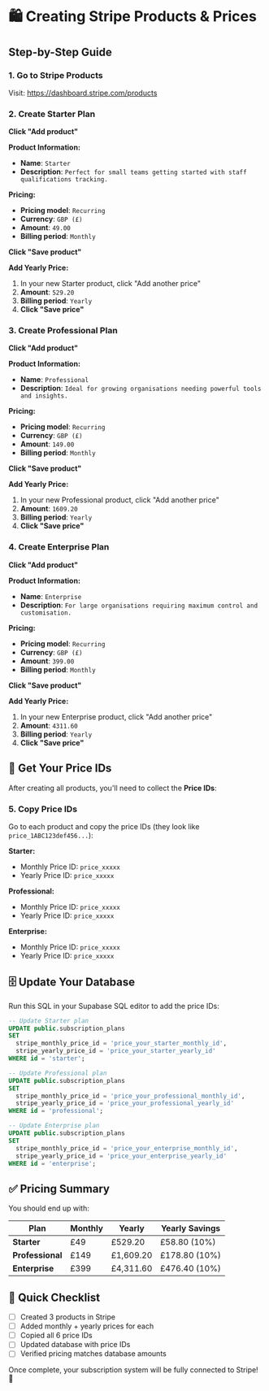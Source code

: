 # 🛍️ Creating Stripe Products & Prices

## Step-by-Step Guide

### 1. Go to Stripe Products
Visit: https://dashboard.stripe.com/products

### 2. Create Starter Plan

**Click "Add product"**

**Product Information:**
- **Name**: `Starter`
- **Description**: `Perfect for small teams getting started with staff qualifications tracking.`

**Pricing:**
- **Pricing model**: `Recurring`
- **Currency**: `GBP (£)`
- **Amount**: `49.00`
- **Billing period**: `Monthly`

**Click "Save product"**

**Add Yearly Price:**
1. In your new Starter product, click "Add another price"
2. **Amount**: `529.20`
3. **Billing period**: `Yearly`
4. **Click "Save price"**

### 3. Create Professional Plan

**Click "Add product"**

**Product Information:**
- **Name**: `Professional`
- **Description**: `Ideal for growing organisations needing powerful tools and insights.`

**Pricing:**
- **Pricing model**: `Recurring`
- **Currency**: `GBP (£)`
- **Amount**: `149.00`
- **Billing period**: `Monthly`

**Click "Save product"**

**Add Yearly Price:**
1. In your new Professional product, click "Add another price"
2. **Amount**: `1609.20`
3. **Billing period**: `Yearly`
4. **Click "Save price"**

### 4. Create Enterprise Plan

**Click "Add product"**

**Product Information:**
- **Name**: `Enterprise`
- **Description**: `For large organisations requiring maximum control and customisation.`

**Pricing:**
- **Pricing model**: `Recurring`
- **Currency**: `GBP (£)`
- **Amount**: `399.00`
- **Billing period**: `Monthly`

**Click "Save product"**

**Add Yearly Price:**
1. In your new Enterprise product, click "Add another price"
2. **Amount**: `4311.60`
3. **Billing period**: `Yearly`
4. **Click "Save price"**

## 📝 Get Your Price IDs

After creating all products, you'll need to collect the **Price IDs**:

### 5. Copy Price IDs

Go to each product and copy the price IDs (they look like `price_1ABC123def456...`):

**Starter:**
- Monthly Price ID: `price_xxxxx`
- Yearly Price ID: `price_xxxxx`

**Professional:**
- Monthly Price ID: `price_xxxxx`
- Yearly Price ID: `price_xxxxx`

**Enterprise:**
- Monthly Price ID: `price_xxxxx`
- Yearly Price ID: `price_xxxxx`

## 🗄️ Update Your Database

Run this SQL in your Supabase SQL editor to add the price IDs:

```sql
-- Update Starter plan
UPDATE public.subscription_plans 
SET 
  stripe_monthly_price_id = 'price_your_starter_monthly_id',
  stripe_yearly_price_id = 'price_your_starter_yearly_id'
WHERE id = 'starter';

-- Update Professional plan
UPDATE public.subscription_plans 
SET 
  stripe_monthly_price_id = 'price_your_professional_monthly_id',
  stripe_yearly_price_id = 'price_your_professional_yearly_id'
WHERE id = 'professional';

-- Update Enterprise plan
UPDATE public.subscription_plans 
SET 
  stripe_monthly_price_id = 'price_your_enterprise_monthly_id',
  stripe_yearly_price_id = 'price_your_enterprise_yearly_id'
WHERE id = 'enterprise';
```

## ✅ Pricing Summary

You should end up with:

| Plan | Monthly | Yearly | Yearly Savings |
|------|---------|--------|----------------|
| **Starter** | £49 | £529.20 | £58.80 (10%) |
| **Professional** | £149 | £1,609.20 | £178.80 (10%) |
| **Enterprise** | £399 | £4,311.60 | £476.40 (10%) |

## 🎯 Quick Checklist

- [ ] Created 3 products in Stripe
- [ ] Added monthly + yearly prices for each
- [ ] Copied all 6 price IDs
- [ ] Updated database with price IDs
- [ ] Verified pricing matches database amounts

Once complete, your subscription system will be fully connected to Stripe! 🚀 